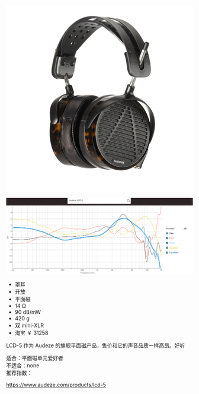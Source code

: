 ![img](../../../assets/lcd5.webp)

![freq](../../../assets/lcd5%20freq.png)

- 罩耳
- 开放
- 平面磁
- 14 Ω
- 90 dB/mW
- 420 g
- 双 mini-XLR
- 淘宝 ￥ 31258

LCD-5 作为 Audeze 的旗舰平面磁产品，售价和它的声音品质一样高昂。好听

适合：平面磁单元爱好者  
不适合：none  
推荐指数：

https://www.audeze.com/products/lcd-5
